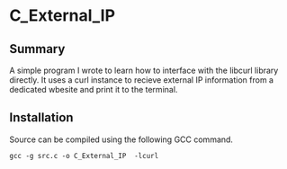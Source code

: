 # C_External_IP

## Summary
A simple program I wrote to learn how to interface with the libcurl library directly. It uses a curl instance to recieve external IP information from a dedicated wbesite and print it to the terminal.
## Installation
Source can be compiled using the following GCC command.
```
gcc -g src.c -o C_External_IP  -lcurl
```
